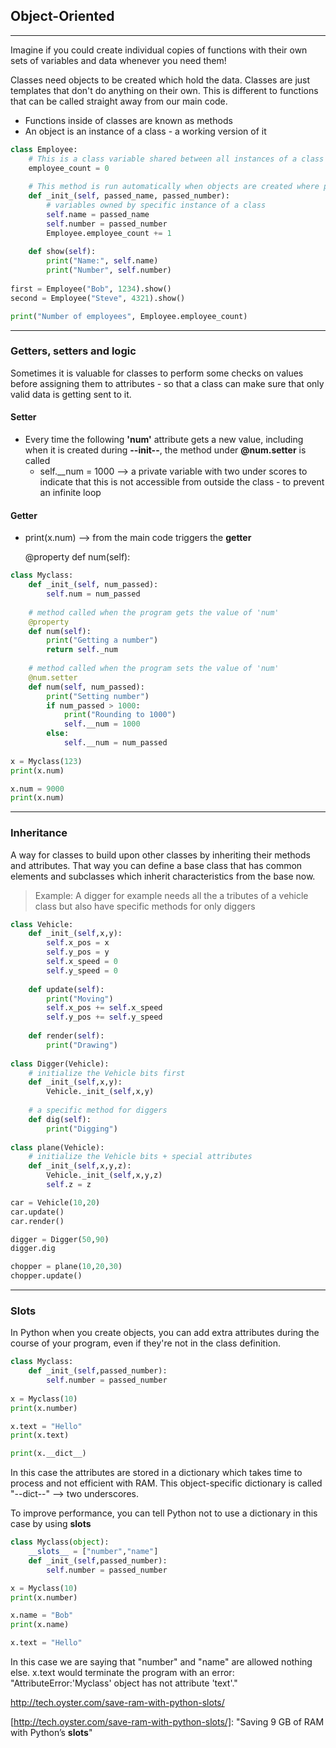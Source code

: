 ## Object-Oriented

------

Imagine if you could create individual copies of functions with their own sets of variables and data whenever you need them!

Classes need objects to be created which hold the data. Classes are just templates that don't do anything on their own. This is different to functions that can be called straight away from our main code.

- Functions inside of classes are known as methods
- An object is an instance of a class - a working version of it

```python
class Employee:
    # This is a class variable shared between all instances of a class to keep track of how many employees created
    employee_count = 0
    
    # This method is run automatically when objects are created where parameters are passed from the main code
    def _init_(self, passed_name, passed_number):
        # variables owned by specific instance of a class
        self.name = passed_name
        self.number = passed_number
        Employee.employee_count += 1
        
    def show(self):
        print("Name:", self.name)
        print("Number", self.number)
        
first = Employee("Bob", 1234).show()
second = Employee("Steve", 4321).show()

print("Number of employees", Employee.employee_count)
```

------

### Getters, setters and logic

Sometimes it is valuable for classes to perform some checks on values before assigning them to attributes - so that a class can make sure that only valid data is getting sent to it.

#### Setter 

- Every time the following **'num'** attribute gets a new value, including when it is created during **--init--**, the method under **@num.setter** is called
  - self.__num = 1000 --> a private variable with two under scores to indicate that this is not accessible from outside the class - to prevent an infinite loop

#### Getter

- print(x.num) --> from the main code triggers the **getter**

  @property
      def num(self):

```python
class Myclass:
    def _init_(self, num_passed):
        self.num = num_passed
    
    # method called when the program gets the value of 'num'
    @property
    def num(self):
        print("Getting a number")
        return self._num
    
    # method called when the program sets the value of 'num'
    @num.setter
    def num(self, num_passed):
        print("Setting number")
        if num_passed > 1000:
            print("Rounding to 1000")
            self.__num = 1000
        else:
            self.__num = num_passed
            
x = Myclass(123)
print(x.num)

x.num = 9000
print(x.num)
```

------

### Inheritance

A way for classes to build upon other classes by inheriting their methods and attributes. That way you can define a base class that has common elements and subclasses which inherit characteristics from the base now.

> Example: A digger for example needs all the a tributes of a vehicle class but also have specific methods for only diggers

```python
class Vehicle:
    def _init_(self,x,y):
        self.x_pos = x
        self.y_pos = y
        self.x_speed = 0
        self.y_speed = 0
        
    def update(self):
        print("Moving")
        self.x_pos += self.x_speed
        self.y_pos += self.y_speed
    
    def render(self):
        print("Drawing")
    
class Digger(Vehicle):
    # initialize the Vehicle bits first
    def _init_(self,x,y):
        Vehicle._init_(self,x,y)
    
    # a specific method for diggers
    def dig(self):
        print("Digging")
   
class plane(Vehicle):
    # initialize the Vehicle bits + special attributes 
    def _init_(self,x,y,z):
        Vehicle._init_(self,x,y,z)
        self.z = z

car = Vehicle(10,20)
car.update()
car.render()

digger = Digger(50,90)
digger.dig

chopper = plane(10,20,30)
chopper.update()
```

------

### Slots

In Python when you create objects, you can add extra attributes during the course of your program, even if they're not in the class definition.

```python
class Myclass:
    def _init_(self,passed_number):
        self.number = passed_number
        
x = Myclass(10)
print(x.number)

x.text = "Hello"
print(x.text)

print(x.__dict__)
```

In this case the attributes are stored in a dictionary which takes time to process and not efficient with RAM. This object-specific dictionary is called "--dict--" --> two underscores.

To improve performance, you can tell Python not to use a dictionary in this case by using **slots**

```python
class Myclass(object):
    __slots__ = ["number","name"]
    def _init_(self,passed_number):
        self.number = passed_number

x = Myclass(10)
print(x.number)

x.name = "Bob"
print(x.name)

x.text = "Hello"
```

In this case we are saying that "number" and "name" are allowed nothing else. x.text would terminate the program with an error: "AttributeError:'Myclass' object has not attribute 'text'."

http://tech.oyster.com/save-ram-with-python-slots/

[http://tech.oyster.com/save-ram-with-python-slots/]: 	"Saving 9 GB of RAM with Python’s __slots__"

